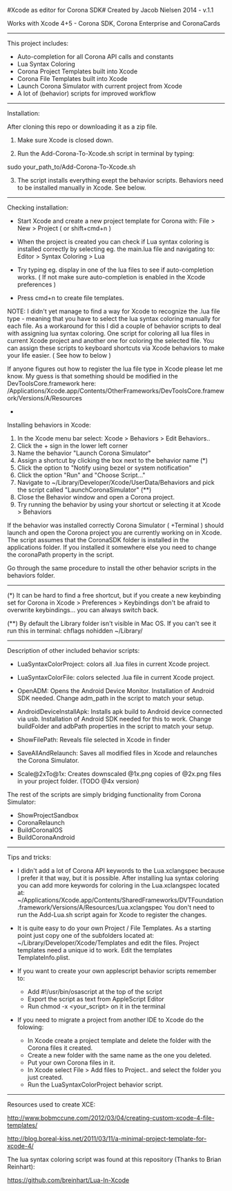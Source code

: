 #Xcode as editor for Corona SDK#
Created by Jacob Nielsen 2014 - v.1.1

Works with Xcode 4+5 - Corona SDK, Corona Enterprise and CoronaCards

--------------------------------------------------------------

This project includes:

- Auto-completion for all Corona API calls and constants
- Lua Syntax Coloring
- Corona Project Templates built into Xcode
- Corona File Templates built into Xcode
- Launch Corona Simulator with current project from Xcode
- A lot of (behavior) scripts for improved workflow


--------------------------------------------------------------
Installation:

After cloning this repo or downloading it as a zip file.

1.  Make sure Xcode is closed down.

2.  Run the Add-Corona-To-Xcode.sh script in terminal by typing:
  
  sudo your_path_to/Add-Corona-To-Xcode.sh

3.  The script installs everything exept the behavior scripts.
  Behaviors need to be installed manually in Xcode. See below.


--------------------------------------------------------------
Checking installation:

* Start Xcode and create a new project template for Corona with:
  File > New > Project ( or shift+cmd+n )

* When the project is created you can check if Lua syntax coloring is installed correctly
  by selecting eg. the main.lua file and navigating to: Editor > Syntax Coloring > Lua

* Try typing eg. display in one of the lua files to see if auto-completion works.
  ( If not make sure auto-completion is enabled in the Xcode preferences )

* Press cmd+n to create file templates.

NOTE: I didn't yet manage to find a way for Xcode to recognize the .lua file type - meaning
that you have to select the lua syntax coloring manually for each file. As a workaround for this I did a couple of behavior scripts to deal with assigning lua syntax coloring. One script for coloring all lua files in current Xcode project and another one for coloring the selected file. You can assign these scripts to keyboard shortcuts via Xcode behaviors to make your life easier. ( See how to below )

If anyone figures out how to register the lua file type in Xcode please let me know. My guess is that something should be modified in the DevToolsCore.framework here: /Applications/Xcode.app/Contents/OtherFrameworks/DevToolsCore.framework/Versions/A/Resources


-
Installing behaviors in Xcode:

1.  In the Xcode menu bar select: Xcode > Behaviors > Edit Behaviors..
2.  Click the + sign in the lower left corner
3.  Name the behavior "Launch Corona Simulator"
4.  Assign a shortcut by clicking the box next to the behavior name (*)
5.  Click the option to "Notify using bezel or system notification"
6.  Click the option "Run" and "Choose Script..."
7.  Navigate to ~/Library/Developer/Xcode/UserData/Behaviors 
  and pick the script called "LaunchCoronaSimulator" (**)
8.  Close the Behavior window and open a Corona project.
9.  Try running the behavior by using your shortcut or selecting it at Xcode > Behaviors

If the behavior was installed correctly Corona Simulator ( +Terminal ) should launch and open the Corona project you are currently working on in Xcode. The script assumes that the CoronaSDK folder is installed in the applications folder. If you installed it somewhere else you need to change the coronaPath property in the script.

Go through the same procedure to install the other behavior scripts in the behaviors folder.

------
(*) It can be hard to find a free shortcut, but if you create a new keybinding set for Corona in Xcode > Preferences > Keybindings don't be afraid to overwrite keybindings... you can always switch back.

(**) By default the Library folder isn't visible in Mac OS. If you can't see it run this in terminal: chflags nohidden ~/Library/


--------------------------------------------------------------
Description of other included behavior scripts:

* LuaSyntaxColorProject: colors all .lua files in current Xcode project.
* LuaSyntaxColorFile: colors selected .lua file in current Xcode project.

* OpenADM: Opens the Android Device Monitor. Installation of Android SDK needed. Change adm_path in the script to match your setup.

* AndroidDeviceInstallApk: Installs apk build to Android device connected via usb. Installation of Android SDK needed for this to work. Change buildFolder and adbPath properties in the script to match your setup.

* ShowFilePath: Reveals file selected in Xcode in finder

* SaveAllAndRelaunch: Saves all modified files in Xcode and relaunches the Corona Simulator.

* Scale@2xTo@1x: Creates downscaled @1x.png copies of @2x.png files in your project folder. (TODO @4x version)

The rest of the scripts are simply bridging functionality from Corona Simulator:

* ShowProjectSandbox
* CoronaRelaunch
* BuildCoronaIOS
* BuildCoronaAndroid

--------------------------------------------------------------
Tips and tricks:

* I didn't add a lot of Corona API keywords to the Lua.xclangspec because I prefer it that way, but it is possible.
  After installing lua syntax coloring you can add more keywords for coloring in the Lua.xclangspec located at: 
  ~/Applications/Xcode.app/Contents/SharedFrameworks/DVTFoundation.framework/Versions/A/Resources/Lua.xclangspec 
  You don't need to run the Add-Lua.sh script again for Xcode to register the changes.

* It is quite easy to do your own Project / File Templates. As a starting point just copy one of the subfolders located at:
  ~/Library/Developer/Xcode/Templates and edit the files. Project templates need a unique id to work. Edit the templates
  TemplateInfo.plist.

* If you want to create your own applescript behavior scripts remember to:

  - Add #!/usr/bin/osascript at the top of the script
  - Export the script as text from AppleScript Editor
  - Run chmod -x <your_script> on it in the terminal

* If you need to migrate a project from another IDE to Xcode do the folowing:
  - In Xcode create a project template and delete the folder with the Corona files it created.
  - Create a new folder with the same name as the one you deleted.
  - Put your own Corona files in it.
  - In Xcode select File > Add files to Project.. and select the folder you just created.
  - Run the LuaSyntaxColorProject behavior script.


--------------------------------------------------------------
Resources used to create XCE:

http://www.bobmccune.com/2012/03/04/creating-custom-xcode-4-file-templates/

http://blog.boreal-kiss.net/2011/03/11/a-minimal-project-template-for-xcode-4/

The lua syntax coloring script was found at this repository (Thanks to Brian Reinhart):

https://github.com/breinhart/Lua-In-Xcode
